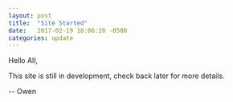 ```yaml
---
layout: post
title:  "Site Started"
date:   2017-02-19 18:06:20 -0500
categories: update
---
```


Hello All,

This site is still in development, check back later for more details.

-- Owen
